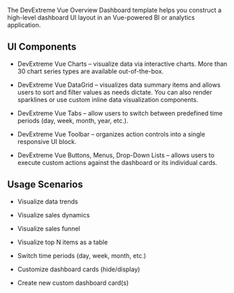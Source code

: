 The DevExtreme Vue Overview Dashboard template helps you construct a high-level dashboard UI layout in an Vue-powered BI or analytics application. 
<!--split-->

## UI Components  

- DevExtreme Vue Charts – visualize data via interactive charts. More than 30 chart series types are available out-of-the-box. 

- DevExtreme Vue DataGrid – visualizes data summary items and allows users to sort and filter values as needs dictate. You can also render sparklines or use custom inline data visualization components. 

- DevExtreme Vue Tabs – allow users to switch between predefined time periods (day, week, month, year, etc.). 

- DevExtreme Vue Toolbar – organizes action controls into a single responsive UI block. 

- DevExtreme Vue Buttons, Menus, Drop-Down Lists – allows users to execute custom actions against the dashboard or its individual cards. 

## Usage Scenarios 

- Visualize data trends 

- Visualize sales dynamics 

- Visualize sales funnel 

- Visualize top N items as a table 

- Switch time periods (day, week, month, etc.)  

- Customize dashboard cards (hide/display) 

- Create new custom dashboard card(s) 